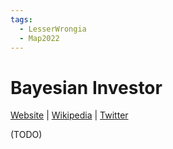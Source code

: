 ```yaml
---
tags:
  - LesserWrongia
  - Map2022
---
```

# Bayesian Investor

[Website]() | [Wikipedia]() |  [Twitter]()

(TODO)